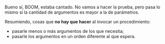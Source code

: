 Bueno sí, BOOM, estaba cantado. No vamos a hacer la prueba, pero pasa lo mismo si la cantidad de argumentos es mayor a la de parámetros.

Resumiendo, cosas que **no hay que hacer** al invocar un procedimiento:
* pasarle menos o más argumentos de los que necesita;
* pasarle los argumentos en un orden diferente al que espera.